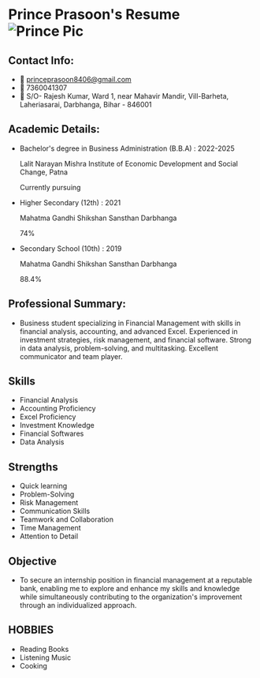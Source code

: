 # Prince Prasoon's Resume ![Prince Pic](https://github.com/princeprasoon/Prince_Prasoon/assets/170539351/d43f3553-2bc4-495a-8677-0d256e32be73)


## Contact Info:
- 📧 princeprasoon8406@gmail.com
- 📱 7360041307
- 📍 S/O- Rajesh Kumar, Ward 1, near Mahavir Mandir, Vill-Barheta, Laheriasarai, Darbhanga, Bihar - 846001

## Academic Details:

- Bachelor's degree in Business Administration (B.B.A) : 2022-2025

  Lalit Narayan Mishra Institute of Economic Development and Social Change, Patna

  Currently pursuing
  
- Higher Secondary (12th)                               : 2021

  Mahatma Gandhi Shikshan Sansthan Darbhanga
  
  74%

- Secondary School (10th)                               : 2019

  Mahatma Gandhi Shikshan Sansthan Darbhanga

  88.4%

## Professional Summary:
- Business student specializing in Financial Management with skills in financial analysis, accounting, and advanced Excel. Experienced in investment strategies, risk management, and financial software. Strong in data analysis, problem-solving, and multitasking. Excellent communicator and team player.

## Skills
- Financial Analysis
- Accounting Proficiency
- Excel Proficiency
- Investment Knowledge
- Financial Softwares
- Data Analysis

## Strengths
- Quick learning
- Problem-Solving
- Risk Management
- Communication Skills
- Teamwork and Collaboration
- Time Management
- Attention to Detail

## Objective
- To secure an internship position in financial management at a reputable bank, enabling me to explore and enhance my skills and knowledge while simultaneously contributing to the organization's improvement through an individualized approach.

## HOBBIES
- Reading Books
- Listening Music
- Cooking
